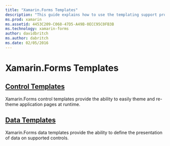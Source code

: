 ```yaml
---
title: "Xamarin.Forms Templates"
description: "This guide explains how to use the templating support provided by Xamarin.Forms. This includes control templates, which can be used to easily theme and re-theme pages at runtime, and data templates, which define the presentation of data on supported controls."
ms.prod: xamarin
ms.assetid: 4453C209-C068-47D5-A49B-0ECC95C0FB3B
ms.technology: xamarin-forms
author: davidbritch
ms.author: dabritch
ms.date: 02/05/2016
---
```


# Xamarin.Forms Templates

## [Control Templates](control-templates/index.md)

Xamarin.Forms control templates provide the ability to easily theme and re-theme application pages at runtime.

## [Data Templates](data-templates/index.md)

Xamarin.Forms data templates provide the ability to define the presentation of data on supported controls.
